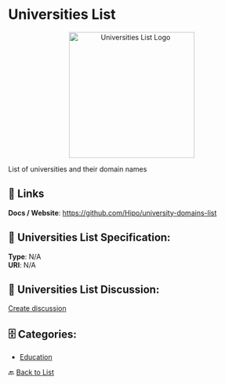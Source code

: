 # Universities List
<p align="center">
    <img width="256" src="https://raw.githubusercontent.com/apis-list/apis-list/main/apis/universities-list/logo_256x256.png" alt="Universities List Logo"/>
</p>

List of universities and their domain names

##  🔗 Links
**Docs / Website**: https://github.com/Hipo/university-domains-list

## 🧬 Universities List Specification:
**Type**: N/A  
**URI**: N/A

## 💬 Universities List Discussion:
[Create discussion](https://github.com/apis-list/apis-list/discussions/new)

## 🗄️ Categories:
- [Education](https://github.com/apis-list/apis-list#education-)




🔙 [Back to List](https://github.com/apis-list/apis-list)
